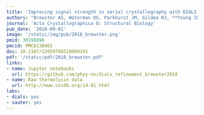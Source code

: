 ```yaml
---
title: 'Improving signal strength in serial crystallography with DIALS geometry refinement'
authors: "Brewster AS, Waterman DG, Parkhurst JM, Gildea RJ, **Young ID**, O'Riordan LJ, Yano J, Winter G, Evans G, Sauter NK."
journal: 'Acta Crystallographica D: Structural Biology'
pub_date: '2018-09-01'
image: '/static/img/pub/2018_brewster.png'
pmid: 30198898
pmcid: PMC6130462
doi: 10.1107/S2059798318009191
pdf: '/static/pdf/2018_brewster.pdf'
links:
- name: Jupyter notebooks
  url: https://github.com/phyy-nx/dials_refinement_brewster2018
- name: Raw thermolysin data
  url: http://www.cxidb.org/id-81.html
labs:
- dials: yes
- sauter: yes
---
```

